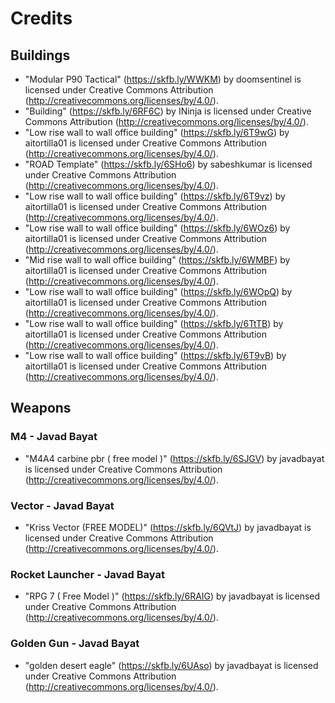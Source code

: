 # Credits
## Buildings
- "Modular P90 Tactical" (https://skfb.ly/WWKM) by doomsentinel is licensed under Creative Commons Attribution (http://creativecommons.org/licenses/by/4.0/).
- "Building" (https://skfb.ly/6RF6C) by INinja is licensed under Creative Commons Attribution (http://creativecommons.org/licenses/by/4.0/).
- "Low rise wall to wall office building" (https://skfb.ly/6T9wG) by aitortilla01 is licensed under Creative Commons Attribution (http://creativecommons.org/licenses/by/4.0/).
- "ROAD Template" (https://skfb.ly/6SHo6) by sabeshkumar is licensed under Creative Commons Attribution (http://creativecommons.org/licenses/by/4.0/).
- "Low rise wall to wall office building" (https://skfb.ly/6T9vz) by aitortilla01 is licensed under Creative Commons Attribution (http://creativecommons.org/licenses/by/4.0/).
- "Low rise wall to wall office building" (https://skfb.ly/6WOz6) by aitortilla01 is licensed under Creative Commons Attribution (http://creativecommons.org/licenses/by/4.0/).
- "Mid rise wall to wall office building" (https://skfb.ly/6WMBF) by aitortilla01 is licensed under Creative Commons Attribution (http://creativecommons.org/licenses/by/4.0/).
- "Low rise wall to wall office building" (https://skfb.ly/6WOpQ) by aitortilla01 is licensed under Creative Commons Attribution (http://creativecommons.org/licenses/by/4.0/).
- "Low rise wall to wall office building" (https://skfb.ly/6TtTB) by aitortilla01 is licensed under Creative Commons Attribution (http://creativecommons.org/licenses/by/4.0/).
- "Low rise wall to wall office building" (https://skfb.ly/6T9vB) by aitortilla01 is licensed under Creative Commons Attribution (http://creativecommons.org/licenses/by/4.0/).
  
## Weapons
### M4 - Javad Bayat
- "M4A4 carbine pbr ( free model )" (https://skfb.ly/6SJGV) by javadbayat is licensed under Creative Commons Attribution (http://creativecommons.org/licenses/by/4.0/).
### Vector - Javad Bayat  
- "Kriss Vector  (FREE MODEL)" (https://skfb.ly/6QVtJ) by javadbayat is licensed under Creative Commons Attribution (http://creativecommons.org/licenses/by/4.0/).
### Rocket Launcher - Javad Bayat
- "RPG 7 ( Free Model )" (https://skfb.ly/6RAIG) by javadbayat is licensed under Creative Commons Attribution (http://creativecommons.org/licenses/by/4.0/).
### Golden Gun - Javad Bayat  
- "golden desert eagle" (https://skfb.ly/6UAso) by javadbayat is licensed under Creative Commons Attribution (http://creativecommons.org/licenses/by/4.0/).